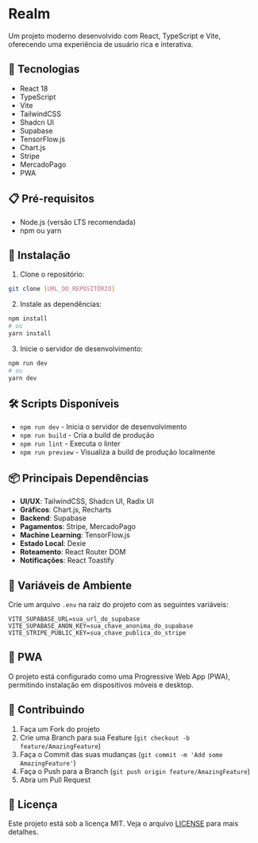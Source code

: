 # Realm

Um projeto moderno desenvolvido com React, TypeScript e Vite, oferecendo uma experiência de usuário rica e interativa.

## 🚀 Tecnologias

- React 18
- TypeScript
- Vite
- TailwindCSS
- Shadcn UI
- Supabase
- TensorFlow.js
- Chart.js
- Stripe
- MercadoPago
- PWA

## 📋 Pré-requisitos

- Node.js (versão LTS recomendada)
- npm ou yarn

## 🔧 Instalação

1. Clone o repositório:
```bash
git clone [URL_DO_REPOSITÓRIO]
```

2. Instale as dependências:
```bash
npm install
# ou
yarn install
```

3. Inicie o servidor de desenvolvimento:
```bash
npm run dev
# ou
yarn dev
```

## 🛠️ Scripts Disponíveis

- `npm run dev` - Inicia o servidor de desenvolvimento
- `npm run build` - Cria a build de produção
- `npm run lint` - Executa o linter
- `npm run preview` - Visualiza a build de produção localmente

## 📦 Principais Dependências

- **UI/UX**: TailwindCSS, Shadcn UI, Radix UI
- **Gráficos**: Chart.js, Recharts
- **Backend**: Supabase
- **Pagamentos**: Stripe, MercadoPago
- **Machine Learning**: TensorFlow.js
- **Estado Local**: Dexie
- **Roteamento**: React Router DOM
- **Notificações**: React Toastify

## 🔐 Variáveis de Ambiente

Crie um arquivo `.env` na raiz do projeto com as seguintes variáveis:

```env
VITE_SUPABASE_URL=sua_url_do_supabase
VITE_SUPABASE_ANON_KEY=sua_chave_anonima_do_supabase
VITE_STRIPE_PUBLIC_KEY=sua_chave_publica_do_stripe
```

## 📱 PWA

O projeto está configurado como uma Progressive Web App (PWA), permitindo instalação em dispositivos móveis e desktop.

## 🤝 Contribuindo

1. Faça um Fork do projeto
2. Crie uma Branch para sua Feature (`git checkout -b feature/AmazingFeature`)
3. Faça o Commit das suas mudanças (`git commit -m 'Add some AmazingFeature'`)
4. Faça o Push para a Branch (`git push origin feature/AmazingFeature`)
5. Abra um Pull Request

## 📄 Licença

Este projeto está sob a licença MIT. Veja o arquivo [LICENSE](LICENSE) para mais detalhes. 